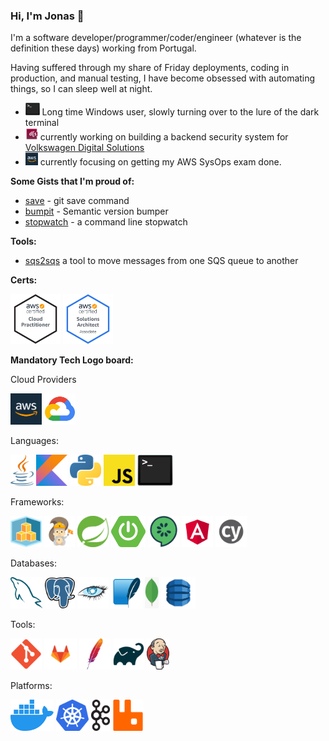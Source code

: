 ### Hi, I'm Jonas 👋

I'm a software developer/programmer/coder/engineer (whatever is the definition these days) working from Portugal.

Having suffered through my share of Friday deployments, coding in production, and manual testing, I have become obsessed with automating things, so I can sleep well at night.

- <img src="bash.png" height="20"/> Long time Windows user, slowly turning over to the lure of the dark terminal 
- <img src="vwds.jpeg" height="20"/> currently working on building a backend security system for [Volkswagen Digital Solutions](https://www.vwds.pt/)
- <img src="aws.png" height="20"/> currently focusing on getting my AWS SysOps exam done.

**Some Gists that I'm proud of:**

- [save](https://gist.github.com/jonasmcferreira/cd9de6504c1f55dd8829dc7e7d6d1269) - git save command
- [bumpit](https://gist.github.com/jonasmcferreira/6171bb0478096373ce17501dd6097452) - Semantic version bumper
- [stopwatch](https://gist.github.com/jonasmcferreira/0e3a53a028d1c44cd2ade4b337ae6807) - a command line stopwatch

**Tools:**

- [sqs2sqs](https://github.com/jonasmcferreira/sqs-2-sqs) a tool to move messages from one SQS queue to another

**Certs:**
 
<a href="https://www.credly.com/badges/b18cc58d-54d2-417b-8ebd-941f567c9091/public_url"><img src="aws-certified-cloud-practitioner.png" height="80"/></a>
<a href="https://www.credly.com/badges/b18cc58d-54d2-417b-8ebd-941f567c9091/public_url"><img src="aws-certified-solutions-architect-associate.png" height="80"/></a>

**Mandatory Tech Logo board:**

Cloud Providers
<p>
<a href="https://duckduckgo.com/?q=!ducky+aws"><img src="aws.png" style="height:50px;" ></a>
<a href="https://duckduckgo.com/?q=!ducky+google"><img src="google.png" style="height:50px;" ></a>
</p>

Languages:
<p>
<a href="https://duckduckgo.com/?q=!ducky+java"><img src="java.png" style="height:50px;" ></a>
<a href="https://duckduckgo.com/?q=!ducky+kotlin"><img src="kotlin.png" style="height:50px;" ></a>
<a href="https://duckduckgo.com/?q=!ducky+python"><img src="python.png" style="height:50px;" ></a>
<a href="https://duckduckgo.com/?q=!ducky+javascript"><img src="javascript.png" style="height:50px;" ></a>
<a href="https://duckduckgo.com/?q=!ducky+bash"><img src="bash.png" style="height:50px;"></a>
</p>

Frameworks:

<p>
<a href="https://duckduckgo.com/?q=!ducky+cdk"><img src="cdk.png" style="height:50px;" ></a>
<a href="https://duckduckgo.com/?q=!ducky+sam"><img src="sam.png" style="height:50px;" ></a>
<a href="https://duckduckgo.com/?q=!ducky+spring"><img src="spring.png" style="height:50px;" ></a>
<a href="https://duckduckgo.com/?q=!ducky+spring-boot"><img src="spring-boot.png" style="height:50px;" ></a>
<a href="https://duckduckgo.com/?q=!ducky+cucumber"><img src="cucumber.png" style="height:50px;" ></a>
<a href="https://duckduckgo.com/?q=!ducky+angular"><img src="angular.png" style="height:50px;" ></a>
<a href="https://duckduckgo.com/?q=!ducky+cypress+io"><img src="cypress.png" style="height:50px;" ></a>
</p>

Databases:
<p>
<a href="https://duckduckgo.com/?q=!ducky+mysql"><img src="mysql.png" style="height:50px;" ></a>
<a href="https://duckduckgo.com/?q=!ducky+postgresql"><img src="postgresql.png" style="height:50px;" ></a>
<a href="https://duckduckgo.com/?q=!ducky+cassandra"><img src="cassandra.png" style="height:50px;" ></a>
<a href="https://duckduckgo.com/?q=!ducky+sqlite"><img src="sqlite.png" style="height:50px;" ></a>
<a href="https://duckduckgo.com/?q=!ducky+mongo"><img src="mongo.png" style="height:50px;" ></a>
<a href="https://duckduckgo.com/?q=!ducky+dynamodb"><img src="dynamodb.png" style="height:50px;" ></a>
</p>

Tools:
<p>
<a href="https://duckduckgo.com/?q=!ducky+git"><img src="git.png" style="height:50px;" ></a>
<a href="https://duckduckgo.com/?q=!ducky+gitlab"><img src="gitlab.png" style="height:50px;" ></a>
<a href="https://duckduckgo.com/?q=!ducky+maven"><img src="maven.png" style="height:50px;" ></a>
<a href="https://duckduckgo.com/?q=!ducky+gradle"><img src="gradle.png" style="height:50px;" ></a>
<a href="https://duckduckgo.com/?q=!ducky+jenkins"><img src="jenkins.png" style="height:50px;" ></a>
</p>

Platforms:
<p>
<a href="https://duckduckgo.com/?q=!ducky+docker"><img src="docker.png" style="height:50px;" ></a>
<a href="https://duckduckgo.com/?q=!ducky+kubernetes"><img src="kubernetes.png" style="height:50px;" ></a>
<a href="https://duckduckgo.com/?q=!ducky+kafka"><img src="kafka.png" style="height:50px;" ></a>
<a href="https://duckduckgo.com/?q=!ducky+rabbitmq"><img src="rabbitmq.png" style="height:50px;" ></a>
</p>
